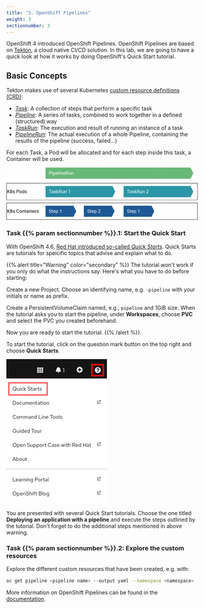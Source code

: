 ```yaml
---
title: "3. OpenShift Pipelines"
weight: 3
sectionnumber: 3
---
```


OpenShift 4 introduced OpenShift Pipelines. OpenShift Pipelines are based on [Tekton](https://tekton.dev/), a cloud native CI/CD solution.
In this lab, we are going to have a quick look at how it works by doing OpenShift's Quick Start tutorial.


## Basic Concepts

Tekton makes use of several Kubernetes [custom resource definitions (CRD)](https://kubernetes.io/docs/concepts/extend-kubernetes/api-extension/custom-resources/):

* *[Task](https://github.com/tektoncd/pipeline/blob/master/docs/tasks.md)*: A collection of steps that perform a specific task
* *[Pipeline](https://github.com/tektoncd/pipeline/blob/master/docs/pipelines.md)*: A series of tasks, combined to work together in a defined (structured) way
* *[TaskRun](https://github.com/tektoncd/pipeline/blob/master/docs/taskruns.md)*: The execution and result of running an instance of a task
* *[PipelineRun](https://github.com/tektoncd/pipeline/blob/master/docs/pipelineruns.md)*: The actual execution of a whole Pipeline, containing the results of the pipeline (success, failed...)

For each Task, a Pod will be allocated and for each step inside this task, a Container will be used.

![Pipeline Runtime View](pipeline-runtime-view.png)


### Task {{% param sectionnumber %}}.1: Start the Quick Start

With OpenShift 4.6, [Red Hat introduced so-called _Quick Starts_](https://developers.redhat.com/blog/2020/11/20/new-developer-onboarding-features-in-red-hat-openshift-4-6/).
Quick Starts are tutorials for speicific topics that advise and explain what to do.

{{% alert title="Warning" color="secondary" %}}
The tutorial won't work if you only do what the instructions say.
Here's what you have to do before starting:

Create a new Project.
Choose an identifying name, e.g. `-pipeline` with your initials or name as prefix.

Create a PersistentVolumeClaim named, e.g., `pipeline` and 1GiB size.
When the tutorial asks you to start the pipeline, under **Workspaces**, choose **PVC** and select the PVC you created beforehand.

Now you are ready to start the tutorial.
{{% /alert %}}

To start the tutorial, click on the question mark button on the top right and choose **Quick Starts**.

![quick-start](quickstarts.png)

You are presented with several Quick Start tutorials.
Choose the one titled **Deploying an application with a pipeline** and execute the steps outlined by the tutorial.
Don't forget to do the additional steps mentioned in above warning.


### Task {{% param sectionnumber %}}.2: Explore the custom resources

Explore the different custom resources that have been created, e.g. with:

```bash
oc get pipeline <pipeline name> --output yaml --namespace <namespace>
```

More information on OpenShift Pipelines can be found in the [documentation](https://docs.openshift.com/container-platform/latest/pipelines/understanding-openshift-pipelines.html).
